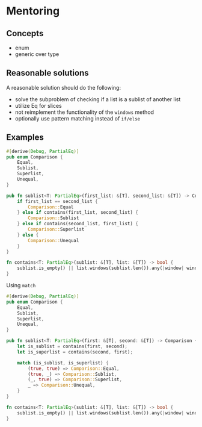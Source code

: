 # Mentoring

## Concepts

- enum
- generic over type

## Reasonable solutions

A reasonable solution should do the following:

- solve the subproblem of checking if a list is a sublist of another list
- utilize Eq for slices
- not reimplement the functionality of the `windows` method
- optionally use pattern matching instead of `if/else`

## Examples

```rust
#[derive(Debug, PartialEq)]
pub enum Comparison {
    Equal,
    Sublist,
    Superlist,
    Unequal,
}

pub fn sublist<T: PartialEq>(first_list: &[T], second_list: &[T]) -> Comparison {
    if first_list == second_list {
        Comparison::Equal
    } else if contains(first_list, second_list) {
        Comparison::Sublist
    } else if contains(second_list, first_list) {
        Comparison::Superlist
    } else {
        Comparison::Unequal
    }
}

fn contains<T: PartialEq>(sublist: &[T], list: &[T]) -> bool {
    sublist.is_empty() || list.windows(sublist.len()).any(|window| window == sublist)
}
```

Using `match`

```rust
#[derive(Debug, PartialEq)]
pub enum Comparison {
    Equal,
    Sublist,
    Superlist,
    Unequal,
}

pub fn sublist<T: PartialEq>(first: &[T], second: &[T]) -> Comparison {
    let is_sublist = contains(first, second);
    let is_superlist = contains(second, first);

    match (is_sublist, is_superlist) {
        (true, true) => Comparison::Equal,
        (true, _) => Comparison::Sublist,
        (_, true) => Comparison::Superlist,
        _ => Comparison::Unequal,
    }
}

fn contains<T: PartialEq>(sublist: &[T], list: &[T]) -> bool {
    sublist.is_empty() || list.windows(sublist.len()).any(|window| window == sublist)
}
```
